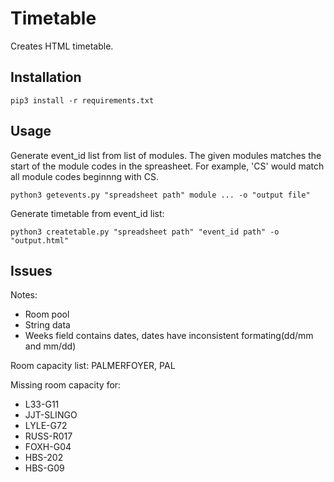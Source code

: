 # Timetable
Creates HTML timetable.

## Installation
```
pip3 install -r requirements.txt
```

## Usage
Generate event_id list from list of modules. The given modules matches the start of the module codes in the spreasheet. For example, 'CS' would match all module codes beginnng with CS.
```
python3 getevents.py "spreadsheet path" module ... -o "output file"
```


Generate timetable from event_id list:
```
python3 createtable.py "spreadsheet path" "event_id path" -o "output.html"
```


## Issues
Notes:
- Room pool
- String data
- Weeks field contains dates, dates have inconsistent formating(dd/mm and mm/dd)

Room capacity list:
  PALMERFOYER, PAL

Missing room capacity for:
* L33-G11
* JJT-SLINGO
* LYLE-G72
* RUSS-R017
* FOXH-G04
* HBS-202
* HBS-G09
